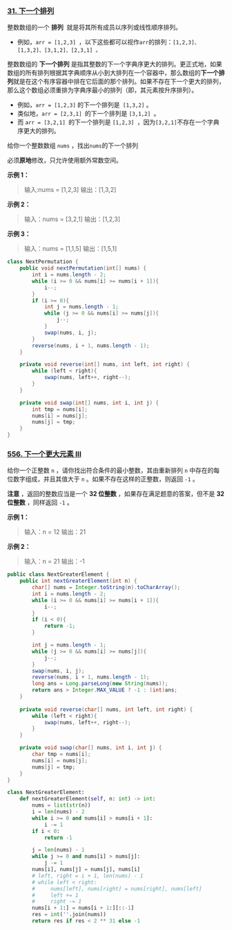 ### [31. 下一个排列](https://leetcode.cn/problems/next-permutation/)

整数数组的一个 **排列**  就是将其所有成员以序列或线性顺序排列。

- 例如，`arr = [1,2,3] `，以下这些都可以视作` arr `的排列：`[1,2,3]、[1,3,2]、[3,1,2]、[2,3,1] 。`

整数数组的 **下一个排列** 是指其整数的下一个字典序更大的排列。更正式地，如果数组的所有排列根据其字典顺序从小到大排列在一个容器中，那么数组的**下一个排列**就是在这个有序容器中排在它后面的那个排列。如果不存在下一个更大的排列，那么这个数组必须重排为字典序最小的排列（即，其元素按升序排列）。

- 例如，`arr = [1,2,3]` 的下一个排列是` [1,3,2]` 。
- 类似地，`arr = [2,3,1] `的下一个排列是 `[3,1,2] `。
- 而 `arr = [3,2,1] `的下一个排列是 `[1,2,3] `，因为` [3,2,1] `不存在一个字典序更大的排列。

给你一个整数数组 `nums` ，找出` nums `的下一个排列

必须**原地**修改，只允许使用额外常数空间。



**示例 1：**

> 输入:nums = [1,2,3]
输出：[1,3,2]

**示例 2：**

> 输入：nums = [3,2,1]
输出：[1,2,3]

**示例 3：**

> 输入：nums = [1,1,5]
输出：[1,5,1]

```java
class NextPermutation {
    public void nextPermutation(int[] nums) {
        int i = nums.length - 2;
        while (i >= 0 && nums[i] >= nums[i + 1]){
            i--;
        }
        if (i >= 0){
            int j = nums.length - 1;
            while (j >= 0 && nums[i] >= nums[j]){
                j--;
            }
            swap(nums, i, j);
        }
        reverse(nums, i + 1, nums.length - 1);
    }

    private void reverse(int[] nums, int left, int right) {
        while (left < right){
            swap(nums, left++, right--);
        }
    }

    private void swap(int[] nums, int i, int j) {
        int tmp = nums[i];
        nums[i] = nums[j];
        nums[j] = tmp;
    }
}
```


### [556. 下一个更大元素 III](https://leetcode.cn/problems/next-greater-element-iii/)

给你一个正整数 `n` ，请你找出符合条件的最小整数，其由重新排列 `n` 中存在的每位数字组成，并且其值大于 `n` 。如果不存在这样的正整数，则返回 `-1` 。

**注意** ，返回的整数应当是一个 **32 位整数** ，如果存在满足题意的答案，但不是 **32 位整数** ，同样返回 `-1` 。

**示例 1：**
>输入：n = 12
输出：21

**示例 2：**
>输入：n = 21
输出：-1

```java
public class NextGreaterElement {
    public int nextGreaterElement(int n) {
        char[] nums = Integer.toString(n).toCharArray();
        int i = nums.length - 2;
        while (i >= 0 && nums[i] >= nums[i + 1]){
            i--;
        }
        if (i < 0){
            return -1;
        }

        int j = nums.length - 1;
        while (j >= 0 && nums[i] >= nums[j]){
            j--;
        }
        swap(nums, i, j);
        reverse(nums, i + 1, nums.length - 1);
        long ans = Long.parseLong(new String(nums));
        return ans > Integer.MAX_VALUE ? -1 : (int)ans;
    }
    
    private void reverse(char[] nums, int left, int right) {
        while (left < right){
            swap(nums, left++, right--);
        }
    }

    private void swap(char[] nums, int i, int j) {
        char tmp = nums[i];
        nums[i] = nums[j];
        nums[j] = tmp;
    }
}
```

```py
class NextGreaterElement:
    def nextGreaterElement(self, n: int) -> int:
        nums = list(str(n))
        i = len(nums) - 2
        while i >= 0 and nums[i] > nums[i + 1]:
            i -= 1
        if i < 0:
            return -1

        j = len(nums) - 1
        while j >= 0 and nums[i] > nums[j]:
            j -= 1
        nums[i], nums[j] = nums[j], nums[i]
        # left, right = i + 1, len(nums) - 1
        # while left < right:
        #     nums[left], nums[right] = nums[right], nums[left]
        #     left += 1
        #     right -= 1
        nums[i + 1:] = nums[i + 1:][::-1]
        res = int(''.join(nums))
        return res if res < 2 ** 31 else -1
```
